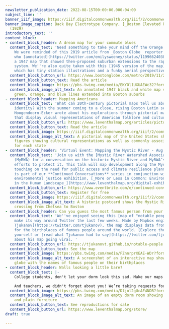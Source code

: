 ```yaml
---
newsletter_publication_date: 2022-08-15T00:00:00.000-04:00
subject_line: ''
banner_iiif_image: https://iiif.digitalcommonwealth.org/iiif/2/commonwealth:ng4541688/183,1693,2450,723/1200,/0/default.jpg
banner_image_caption: Back Bay Electrotype Company, [_Boston Elevated Railway system_](https://collections.leventhalmap.org/search/commonwealth:8g84q223z)
  (1929)
introductory_text: ''
content_block:
- content_block_header: A dream map for your commute blues
  content_block_text: 'Need something to take your mind off the Orange Line closure?
    We were reminded of this 2019 article from _Boston Globe_ reporter [Emily Sweeney](https://twitter.com/emilysweeney),
    who [annotated](https://twitter.com/emilysweeney/status/1199662403803369472?s=20&t=Qauqwuaqd26qpM1kG3EXPg)
    a 1947 map that showed then-proposed suburban extensions to the rapid transit
    system. We''re also quite taken with this [1945 version of the map](https://transitmap.net/boston-1945-plan/),
    which has tiny station illustrations and a funky aerial perspective. '
  content_block_button_url: https://www.bostonglobe.com/metro/2019/11/27/what-mbta-was-supposed-look-like/68xQoWvCHg4H68lIbxy16K/story.html
  content_block_button_text: Read the article
  content_block_image: https://pbs.twimg.com/media/EKYOl1UXUAEWc32?format=jpg&name=large
  content_block_image_alt_text: An annotated 1947 black and white map shows the red,
    green, orange, and blue lines extended into Boston suburbs
- content_block_header: Mapping Americana
  content_block_text: 'What can 20th-century pictorial maps tell us about American
    identity? With the summer coming to a close, rising Boston Latin senior Kyler
    Hoogendoorn-Ecker wrote about his explorations through pictorial maps in the collections
    that display visual representations of American folklore and cultural diversity. '
  content_block_button_url: https://www.leventhalmap.org/articles/pictorial-maps-of-americana/
  content_block_button_text: Read the article
  content_block_image: https://iiif.digitalcommonwealth.org/iiif/2/commonwealth:pc28d170q/full/full/0/default.jpg
  content_block_image_alt_text: A pictorial map of the United States shows small cartoon
    figures showing cultural representations as well as commonly associated figures
    for each state
- content_block_header: 'Virtual Event: Mapping the Mystic River · Aug 18, 4pm ET'
  content_block_text: 'Join us with the [Mystic River Watershed Association](https://mysticriver.org/)
    (MyRWA) for a conversation on the historic Mystic River and MyRWA’s past and present
    efforts to protect it. This talk will map development along the Mystic River,
    touching on the need for public access and climate resilience planning. This talk
    is part of our **Continued Conversations** series in conjunction with our current
    environmental justice exhibition, [_More or Less in Common: Environment and Justice
    in the Human Landscape_](https://www.leventhalmap.org/digital-exhibitions/more-or-less-in-common/).'
  content_block_button_url: https://www.eventbrite.com/e/continued-conversations-mapping-the-mystic-river-tickets-337353843427?aff=newsletter20220815
  content_block_button_text: Register for free
  content_block_image: https://iiif.digitalcommonwealth.org/iiif/2/commonwealth:0p096w796/full/1200,/0/default.jpg
  content_block_image_alt_text: A historic postcard shows the Mystic River Bridge
    crossing from Chelsea to Boston
- content_block_header: Can you guess the most famous person from your hometown?
  content_block_text: 'We''ve enjoyed seeing this [map of "notable people"](https://tjukanovt.github.io/notable-people)
    make its way around Twitter the last few weeks. Made by Mapbox engineer [Topi
    Tjukanov](https://twitter.com/tjukanov), the map displays data from Wikipedia
    for the birthplaces of famous people around the world. [Explore the dataset](https://www.nature.com/articles/s41597-022-01369-4)
    yourself or [read what Tjukanov had to say](https://twitter.com/tjukanov/status/1556531903334866949)
    about his map going viral. '
  content_block_button_url: https://tjukanovt.github.io/notable-people
  content_block_button_text: See the map
  content_block_image: https://pbs.twimg.com/media/FZnnrprXEAE-WDr?format=jpg&name=medium
  content_block_image_alt_text: A screenshot of an interactive map shows a purple
    globe with the names of famous people on their birthplaces
- content_block_header: Walls looking a little bare?
  content_block_text: |-
    College students, don't let your dorm look this sad. Make our maps part of your back-to-school decor! If you place your order for in-gallery pickup, use the code **DORM-DECOR** for 50% off all reproductions in our store, now through September 9.

    And teachers, we didn't forget about you! We’re taking requests for [low-cost and free reproductions](https://www.leventhalmap.org/collections/reproductions/) of [digitized maps in our collection](https://collections.leventhalmap.org/search) for organizations that plan to display the reproductions in a public or classroom setting.
  content_block_image: https://pbs.twimg.com/media/Dljol2gUcAE4NDB?format=jpg&name=small
  content_block_image_alt_text: An image of an empty dorm room showing bare walls
    and plain furniture
  content_block_button_text: See reproductions for sale
  content_block_button_url: https://www.leventhalmap.org/store/
draft: true

---
```

